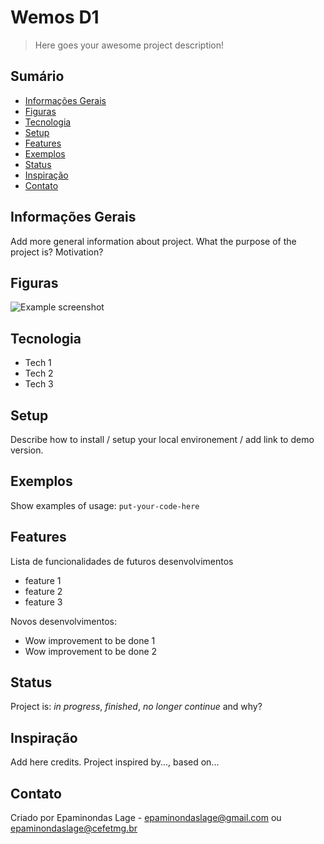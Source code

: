 # Wemos D1
> Here goes your awesome project description!

## Sumário
* [Informações Gerais](#Informações_Gerais)
* [Figuras](#Figuras)
* [Tecnologia](#tecnologia)
* [Setup](#setup)
* [Features](#features)
* [Exemplos](#Exemplos)
* [Status](#status)
* [Inspiração](#inspiração)
* [Contato](#contato)

## Informações Gerais
Add more general information about project. What the purpose of the project is? Motivation?

## Figuras
![Example screenshot](./img/screenshot.png)

## Tecnologia
* Tech 1 
* Tech 2 
* Tech 3 

## Setup
Describe how to install / setup your local environement / add link to demo version.

## Exemplos
Show examples of usage:
`put-your-code-here`

## Features
Lista de funcionalidades de futuros desenvolvimentos
* feature 1
* feature 2
* feature 3

Novos desenvolvimentos:
* Wow improvement to be done 1
* Wow improvement to be done 2

## Status
Project is: _in progress_, _finished_, _no longer continue_ and why?

## Inspiração
Add here credits. Project inspired by..., based on...

## Contato
Criado por Epaminondas Lage - epaminondaslage@gmail.com ou epaminondaslage@cefetmg.br
